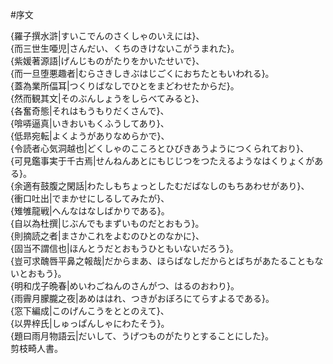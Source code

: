 #序文  
  
{羅子撰水滸|すいこでんのさくしゃのいえには}、  
{而三世生唖児|さんだい、くちのきけないこがうまれた}。  
{紫媛著源語|げんじものがたりをかいたせいで}、  
{而一旦堕悪趣者|むらさきしきぶはじごくにおちたともいわれる}。  
{蓋為業所偪耳|つくりばなしでひとをまどわせたからだ}。  
{然而観其文|そのぶんしょうをしらべてみると}、  
{各奮奇態|それはもうもりだくさんで}、  
{啽哢逼真|いきおいもくふうしてあり}、  
{低昻宛転|よくようがありなめらかで}、  
{令読者心気洞越也|どくしゃのこころとひびきあうようにつくられており}、  
{可見鑑事実于千古焉|せんねんあとにもじじつをつたえるようなはくりょくがある}。  
{余適有鼓腹之閑話|わたしもちょっとしたむだばなしのもちあわせがあり}、  
{衝口吐出|でまかせにしるしてみたが}、  
{雉雊龍戦|へんなはなしばかりである}。  
{自以為杜撰|じぶんでもまずいものだとおもう}。  
{則摘読之者|まさかこれをよむのひとのなかに}、  
{固当不謂信也|ほんとうだとおもうひともいないだろう}。  
{豈可求醜唇平鼻之報哉|だからまあ、ほらばなしだからとばちがあたることもないとおもう}。  
{明和戊子晩春|めいわごねんのさんがつ、はるのおわり}。  
{雨霽月朦朧之夜|あめははれ、つきがおぼろにてらすよるである}。  
{窓下編成|このげんこうをととのえて}、  
{以畀梓氏|しゅっぱんしゃにわたそう}。  
{題曰雨月物語云|だいして、うげつものがたりとすることにした}。  
剪枝畸人書。